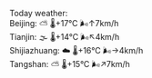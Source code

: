 Today weather:  
Beijing: ⛅️  🌡️+17°C 🌬️↑7km/h  
Tianjin: 🌫  🌡️+14°C 🌬️↖4km/h  
Shijiazhuang: ☁️   🌡️+16°C 🌬️→4km/h  
Tangshan: ⛅️  🌡️+15°C 🌬️↗7km/h  
